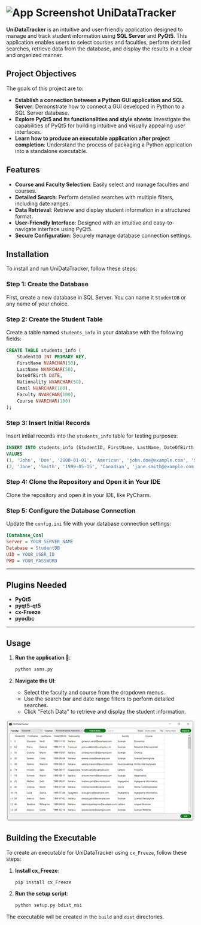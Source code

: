 # <img src="UniDataTracker.ico" alt="App Screenshot" width="40"/>  UniDataTracker

**UniDataTracker** is an intuitive and user-friendly application designed to manage and track student information using **SQL Server** and **PyQt5**. This application enables users to select courses and faculties, perform detailed searches, retrieve data from the database, and display the results in a clear and organized manner.

## Project Objectives
The goals of this project are to:
- **Establish a connection between a Python GUI application and SQL Server**: Demonstrate how to connect a GUI developed in Python to a SQL Server database.
- **Explore PyQt5 and its functionalities and style sheets**: Investigate the capabilities of PyQt5 for building intuitive and visually appealing user interfaces.
- **Learn how to produce an executable application after project completion**: Understand the process of packaging a Python application into a standalone executable.

## Features

- **Course and Faculty Selection**: Easily select and manage faculties and courses.
- **Detailed Search**: Perform detailed searches with multiple filters, including date ranges.
- **Data Retrieval**: Retrieve and display student information in a structured format.
- **User-Friendly Interface**: Designed with an intuitive and easy-to-navigate interface using PyQt5.
- **Secure Configuration**: Securely manage database connection settings.

## Installation

To install and run UniDataTracker, follow these steps:

### Step 1: Create the Database
First, create a new database in SQL Server. You can name it `StudentDB` or any name of your choice.

### Step 2: Create the Student Table
Create a table named `students_info` in your database with the following fields:

```sql
CREATE TABLE students_info (
    StudentID INT PRIMARY KEY,
    FirstName NVARCHAR(50),
    LastName NVARCHAR(50),
    DateOfBirth DATE,
    Nationality NVARCHAR(50),
    Email NVARCHAR(100),
    Faculty NVARCHAR(100),
    Course NVARCHAR(100)
);
```

### Step 3: Insert Initial Records
Insert initial records into the `students_info` table for testing purposes:

```sql
INSERT INTO students_info (StudentID, FirstName, LastName, DateOfBirth, Nationality, Email, Faculty, Course)
VALUES 
(1, 'John', 'Doe', '2000-01-01', 'American', 'john.doe@example.com', 'Science', 'Biology'),
(2, 'Jane', 'Smith', '1999-05-15', 'Canadian', 'jane.smith@example.com', 'Engineering', 'Computer Science');
```

### Step 4: Clone the Repository and Open it in Your IDE
Clone the repository and open it in your IDE, like PyCharm.


### Step 5: Configure the Database Connection
Update the `config.ini` file with your database connection settings:

```ini
[Database_Con]
Server = YOUR_SERVER_NAME
Database = StudentDB
UID = YOUR_USER_ID
PWD = YOUR_PASSWORD
```
-----------------

## Plugins Needed
- **PyQt5**
- **pyqt5-qt5**
- **cx-Freeze**
- **pyodbc**

---
 
## Usage

1. **Run the application 🚀**:
    ```bash
    python ssms.py
    ```

2. **Navigate the UI**:
    - Select the faculty and course from the dropdown menus.
    - Use the search bar and date range filters to perform detailed searches.
    - Click "Fetch Data" to retrieve and display the student information.

<div style="text-align: center;">
<img src="images/app_demo.PNG" alt="App Screenshot" width="700"/>
</div>

## Building the Executable

To create an executable for UniDataTracker using `cx_Freeze`, follow these steps:

1. **Install cx_Freeze**:
    ```bash
    pip install cx_Freeze
    ```

2. **Run the setup script**:
    ```bash
    python setup.py bdist_msi
    ```

The executable will be created in the `build` and `dist` directories.


